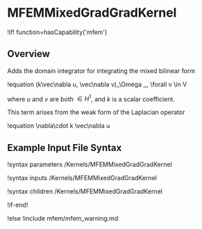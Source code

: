 # MFEMMixedGradGradKernel

!if! function=hasCapability('mfem')

## Overview

Adds the domain integrator for integrating the mixed bilinear form

!equation
(k\vec\nabla u, \vec\nabla v)_\Omega \,\,\, \forall v \in V

where $u$ and $v$ are both $\in H^1$, and
$k$ is a scalar coefficient.

This term arises from the weak form of the Laplacian operator

!equation
\nabla\cdot k \vec\nabla u

## Example Input File Syntax

!syntax parameters /Kernels/MFEMMixedGradGradKernel

!syntax inputs /Kernels/MFEMMixedGradGradKernel

!syntax children /Kernels/MFEMMixedGradGradKernel

!if-end!

!else
!include mfem/mfem_warning.md
